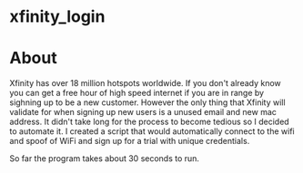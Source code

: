 # xfinity_login
# About
Xfinity has over 18 million hotspots worldwide. If you don't already know you can get a free hour of high speed internet if you are in range by sighning up to be a new customer. However the only thing that Xfinity will validate for when signing up new users is a unused email and new mac address. It didn't take long for the process to become tedious so I decided to automate it.
I created a script that would automatically connect to the wifi and spoof of WiFi and sign up for a trial with unique credentials.

So far the program takes about 30 seconds to run. 
